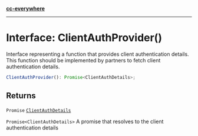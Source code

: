[**cc-everywhere**](../../../../../index.md)

***

# Interface: ClientAuthProvider()

Interface representing a function that provides client authentication details.
This function should be implemented by partners to fetch client authentication details.

```ts
ClientAuthProvider(): Promise<ClientAuthDetails>;
```

## Returns

`Promise` [`ClientAuthDetails`](client-auth-details.md)

`Promise<ClientAuthDetails>` A promise that resolves to the client authentication details
